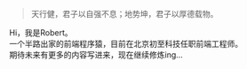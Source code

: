 > 天行健，君子以自强不息；地势坤，君子以厚德载物。

Hi，我是Robert。<br/>一个半路出家的前端程序猿，目前在北京初至科技任职前端工程师。<br/>期待未来有更多的内容写进来，现在继续修炼ing...

